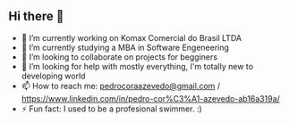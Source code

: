 ## Hi there 👋

- 🔭 I’m currently working on Komax Comercial do Brasil LTDA
- 🌱 I’m currently studying a MBA in Software Engeneering
- 👯 I’m looking to collaborate on projects for begginers
- 🤔 I’m looking for help with mostly everything, I'm totally new to developing world
- 📫 How to reach me: pedrocoraazevedo@gmail.com / https://www.linkedin.com/in/pedro-cor%C3%A1-azevedo-ab16a319a/
- ⚡ Fun fact: I used to be a profesional swimmer. :) 
